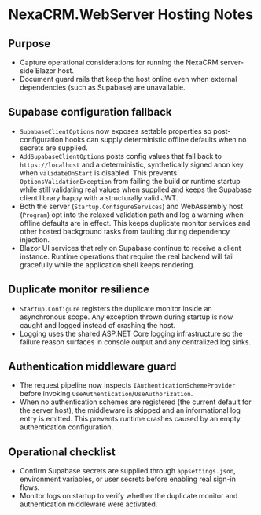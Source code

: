 # NexaCRM.WebServer Hosting Notes

## Purpose
- Capture operational considerations for running the NexaCRM server-side Blazor host.
- Document guard rails that keep the host online even when external dependencies (such as Supabase) are unavailable.

## Supabase configuration fallback
- `SupabaseClientOptions` now exposes settable properties so post-configuration hooks can supply deterministic offline defaults when no secrets are supplied.
- `AddSupabaseClientOptions` posts config values that fall back to `https://localhost` and a deterministic, synthetically signed anon key when `validateOnStart` is disabled. This prevents `OptionsValidationException` from failing the build or runtime startup while still validating real values when supplied and keeps the Supabase client library happy with a structurally valid JWT.
- Both the server (`Startup.ConfigureServices`) and WebAssembly host (`Program`) opt into the relaxed validation path and log a warning when offline defaults are in effect. This keeps duplicate monitor services and other hosted background tasks from faulting during dependency injection.
- Blazor UI services that rely on Supabase continue to receive a client instance. Runtime operations that require the real backend will fail gracefully while the application shell keeps rendering.

## Duplicate monitor resilience
- `Startup.Configure` registers the duplicate monitor inside an asynchronous scope. Any exception thrown during startup is now caught and logged instead of crashing the host.
- Logging uses the shared ASP.NET Core logging infrastructure so the failure reason surfaces in console output and any centralized log sinks.

## Authentication middleware guard
- The request pipeline now inspects `IAuthenticationSchemeProvider` before invoking `UseAuthentication`/`UseAuthorization`.
- When no authentication schemes are registered (the current default for the server host), the middleware is skipped and an informational log entry is emitted. This prevents runtime crashes caused by an empty authentication configuration.

## Operational checklist
- Confirm Supabase secrets are supplied through `appsettings.json`, environment variables, or user secrets before enabling real sign-in flows.
- Monitor logs on startup to verify whether the duplicate monitor and authentication middleware were activated.
